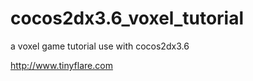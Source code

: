 # cocos2dx3.6_voxel_tutorial
a voxel game tutorial use with cocos2dx3.6

<http://www.tinyflare.com>
